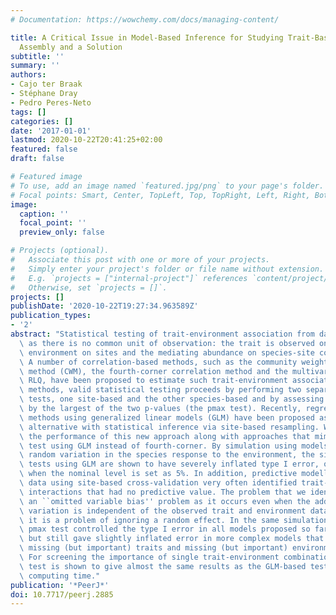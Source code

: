 ```yaml
---
# Documentation: https://wowchemy.com/docs/managing-content/

title: A Critical Issue in Model-Based Inference for Studying Trait-Based Community
  Assembly and a Solution
subtitle: ''
summary: ''
authors:
- Cajo ter Braak
- Stéphane Dray
- Pedro Peres-Neto
tags: []
categories: []
date: '2017-01-01'
lastmod: 2020-10-22T20:41:25+02:00
featured: false
draft: false

# Featured image
# To use, add an image named `featured.jpg/png` to your page's folder.
# Focal points: Smart, Center, TopLeft, Top, TopRight, Left, Right, BottomLeft, Bottom, BottomRight.
image:
  caption: ''
  focal_point: ''
  preview_only: false

# Projects (optional).
#   Associate this post with one or more of your projects.
#   Simply enter your project's folder or file name without extension.
#   E.g. `projects = ["internal-project"]` references `content/project/deep-learning/index.md`.
#   Otherwise, set `projects = []`.
projects: []
publishDate: '2020-10-22T19:27:34.963589Z'
publication_types:
- '2'
abstract: "Statistical testing of trait-environment association from data is a challenge\
  \ as there is no common unit of observation: the trait is observed on species, the\
  \ environment on sites and the mediating abundance on species-site combinations.\
  \ A number of correlation-based methods, such as the community weighted trait means\
  \ method (CWM), the fourth-corner correlation method and the multivariate method\
  \ RLQ, have been proposed to estimate such trait-environment associations. In these\
  \ methods, valid statistical testing proceeds by performing two separate resampling\
  \ tests, one site-based and the other species-based and by assessing significance\
  \ by the largest of the two p-values (the pmax test). Recently, regression-based\
  \ methods using generalized linear models (GLM) have been proposed as a promising\
  \ alternative with statistical inference via site-based resampling. We investigated\
  \ the performance of this new approach along with approaches that mimicked the pmax\
  \ test using GLM instead of fourth-corner. By simulation using models with additional\
  \ random variation in the species response to the environment, the site-based resampling\
  \ tests using GLM are shown to have severely inflated type I error, of up to 90%,\
  \ when the nominal level is set as 5%. In addition, predictive modelling of such\
  \ data using site-based cross-validation very often identified trait-environment\
  \ interactions that had no predictive value. The problem that we identify is not\
  \ an ``omitted variable bias'' problem as it occurs even when the additional random\
  \ variation is independent of the observed trait and environment data. Instead,\
  \ it is a problem of ignoring a random effect. In the same simulations, the GLM-based\
  \ pmax test controlled the type I error in all models proposed so far in this context,\
  \ but still gave slightly inflated error in more complex models that included both\
  \ missing (but important) traits and missing (but important) environmental variables.\
  \ For screening the importance of single trait-environment combinations, the fourth-corner\
  \ test is shown to give almost the same results as the GLM-based tests in far less\
  \ computing time."
publication: '*PeerJ*'
doi: 10.7717/peerj.2885
---
```

